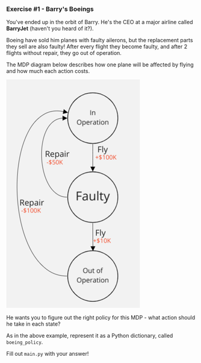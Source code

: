 ### Exercise #1 - Barry's Boeings

You've ended up in the orbit of Barry. He's the CEO at a major airline called **BarryJet** (haven't you heard of it?).

Boeing have sold him planes with faulty ailerons, but the replacement parts they sell are also faulty! After every flight they become faulty, and after 2 flights without repair, they go out of operation.

The MDP diagram below describes how one plane will be affected by flying and how much each action costs.

![Barry's dilema as an MDP](barrys_mdp.png)

He wants you to figure out the right policy for this MDP - what action should he take in each state?

As in the above example, represent it as a Python dictionary, called `boeing_policy`.

Fill out `main.py` with your answer!